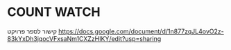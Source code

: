 # COUNT WATCH


קישור לספר פרויקט
https://docs.google.com/document/d/1n877zqJL4ovO2z-83kYxDh3jqocVFxsaNm1CXZzHIKY/edit?usp=sharing

